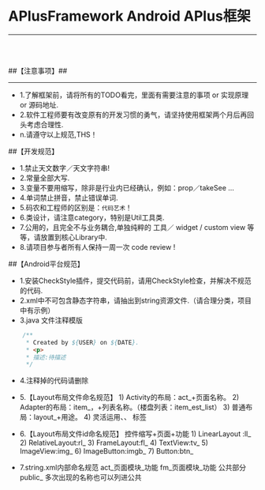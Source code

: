 
# APlusFramework Android APlus框架
***
<br><br>

##【注意事项】##
***
*   1.了解框架前，请将所有的TODO看完，里面有需要注意的事项 or 实现原理 or 源码地址.  
*   2.软件工程师要有改变原有的开发习惯的勇气，请坚持使用框架两个月后再回头考虑合理性.
*   n.请遵守以上规范,THS！

##【开发规范】
*   1.禁止天文数字／天文字符串!  
*   2.常量全部大写.  
*   3.变量不要用缩写，除非是行业内已经确认，例如：prop／takeSee ...  
*   4.单词禁止拼音，禁止错误单词.  
*   5.码农和工程师的区别是：`代码艺术`！  
*   6.类设计，请注意category，特别是Util工具类.  
*   7.公用的，且完全不与业务耦合,单独纯粹的 工具／ widget / custom view 等等，请放置到核心Library中.  
*   8.请项目参与者所有人保持一周一次 code review !  

##【Android平台规范】
*   1.安装CheckStyle插件，提交代码前，请用CheckStyle检查，并解决不规范的代码.
*   2.xml中不可包含静态字符串，请抽出到string资源文件.（请合理分类，项目中有示例） 
*   3.java 文件注释模版
```java 
    /**
     * Created by ${USER} on ${DATE}.
     * <p>
     * 描述:待描述
     */
```
*   4.注释掉的代码请删除
*   5.【Layout布局文件命名规范】
        1)    Activity的布局：act_+页面名称。
        2)	Adapter的布局：item_，+列表名称。（楼盘列表：item_est_list）
        3)	普通布局：layout_+用途。
        4)	灵活运用<include>、<merge>、<ViewStub> 标签

*   6.【Layout布局文件id命名规范】
    	控件缩写+页面+功能
        1)	LinearLayout :ll_
        2)	RelativeLayout:rl_
        3)	FrameLayout:fl_
        4)	TextView:tv_
        5)	ImageView:img_
        6)	ImageButton:imgb_
        7)	Button:btn_
*   7.string.xml内部命名规范
        act_页面模块_功能
        fm_页面模块_功能
        公共部分 public_
        多次出现的名称也可以列进公共
